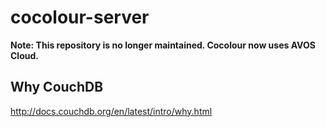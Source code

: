 # cocolour-server

**Note: This repository is no longer maintained. Cocolour now uses AVOS Cloud.**

## Why CouchDB

http://docs.couchdb.org/en/latest/intro/why.html

